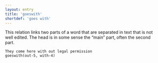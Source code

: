 ```yaml
---
layout: entry
title: 'goeswith'
shortdef: 'goes with'
---
```


This relation links two parts of a word that are separated in text
that is not well edited.
The head is in some sense the “main” part, often the second part.

~~~ sdparse
They come here with out legal permission
goeswith(out-5, with-4)
~~~
